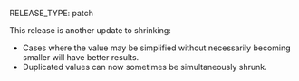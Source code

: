 RELEASE_TYPE: patch

This release is another update to shrinking:

* Cases where the value may be simplified without necessarily
  becoming smaller will have better results.
* Duplicated values can now sometimes be simultaneously shrunk.

